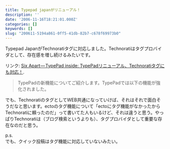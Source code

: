 ```yaml
---
title: Typepad japanがリニューアル！
description: ''
date: '2006-11-16T18:21:01.000Z'
categories: []
keywords: []
slug: "200611-5194a861-0ff5-41db-82b7-c678f69973b0"
---
```

Typepad JapanがTechnoratiタグに対応しました。Technoratiはタグプロバイダとして、存在感を増し続けるみたいです。

リンク: [Six Apart — TypePad inside: TypePadリニューアル、Technoratiタグにも対応！](http://www.sixapart.jp/typepad/inside/2006/11/010499.html "Six Apart - TypePad inside: TypePadリニューアル、Technoratiタグにも対応！").

> TypePadの新機能についてご紹介します。TypePadでは以下の機能が強化されました。

でも、TechnoratiのタグとしてWEB共通になっていけば、それはそれで面白そうだなと思います。ectoのタグ機能について「ectoにタグ機能がなかったからTechnoratiに頼ったのだ」って書いてた人もいるけど、それは違うと思う。やっぱりTechnoratiは（ブログ検索というよりも）、タグプロバイダとして重要な存在なのだと思う。

p.s.  
でも、クイック投稿はタグ機能に対応していないみたい。